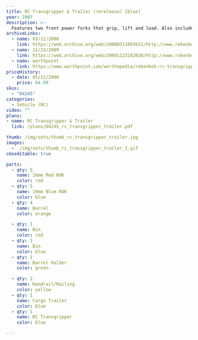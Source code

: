```yaml
---
title: RC Transgripper & Trailer (rerelease) [blue]
year: 2007
description: >-
  Features two front power forks that grip, lift and load. Also included is a Cargo Trailer with two side rails for transporting cargo and hidden ramps that pull out for vehicle transportation. Requires Start Set and three AA batteries.
archiveLinks:
  - name: 03/11/2008
    link: https://web.archive.org/web/20080311093631/http://www.rokenbok.com/RO_Products/RC/RC_04245.asp
  - name: 11/23/2009
    link: https://web.archive.org/web/20091123182038/http://www.rokenbok.com/RO_Products/RC/RC_04245.asp
  - name: worthpoint
    link: https://www.worthpoint.com/worthopedia/rokenbok-rc-transgripper-trailer-add-20676119
priceHistory:
  - date: 03/11/2008
    price: 64.99
skus:
  - "04245"
categories:
  - Vehicle (RC)
video: ""
plans:
- name: RC Transgripper & Trailer
  link: /plans/04245_rc_transgripper_trailer.pdf

thumb: /img/sets/thumb_rc_transgripper_trailer.jpg
images:
  -  /img/sets/thumb_rc_transgripper_trailer_1.gif
cmseditable: true

parts:
  - qty: 5
    name: 16mm Red ROK
    color: red
  - qty: 5
    name: 19mm Blue ROK
    color: blue
  - qty: 4
    name: Barrel
    color: orange

  - qty: 1
    name: Bin
    color: red
  - qty: 1
    name: Bin
    color: blue
  - qty: 1
    name: Barrel Holder
    color: green

  - qty: 2
    name: Handrail/Railing
    color: yellow
  - qty: 1
    name: Cargo Trailer
    color: blue
  - qty: 1
    name: RC Transgripper
    color: blue

---
```

